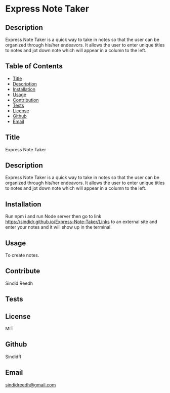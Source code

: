 <h1>Express Note Taker</h1>

## Description
Express Note Taker is a quick way to take in notes so that the user can be organized through his/her endeavors. It allows the user to enter unique titles to notes and jot down note which will appear in a column to the left.	

## Table of Contents
- [Title](#title)
- [Description](#description)
- [Installation](#installation)
- [Usage](#usage)
- [Contribution](#contribution)
- [Tests](#tests)
- [License](#license)
- [Github](#github)
- [Email](#email)

## Title
Express Note Taker

## Description
Express Note Taker is a quick way to take in notes so that the user can be organized through his/her endeavors. It allows the user to enter unique titles to notes and jot down note which will appear in a column to the left.	

## Installation
Run npm i and run Node server then go to link https://sindidr.github.io/Express-Note-Taker/Links to an external site  and enter your notes and it will show up in the terminal.

## Usage
To create notes.

## Contribute
Sindid Reedh

## Tests


## License
MIT

## Github
SindidR

## Email
sindidreedh@gmail.com